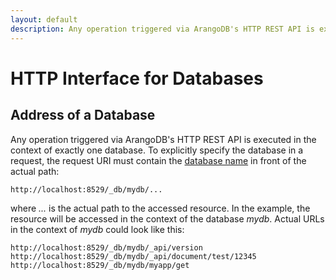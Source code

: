 ```yaml
---
layout: default
description: Any operation triggered via ArangoDB's HTTP REST API is executed in the context of exactlyone database
---
```

HTTP Interface for Databases
============================

Address of a Database
---------------------

Any operation triggered via ArangoDB's HTTP REST API is executed in the context of exactly
one database. To explicitly specify the database in a request, the request URI must contain
the [database name](../manual/appendix-glossary.html#database-name) in front of the actual path:

    http://localhost:8529/_db/mydb/...

where *...* is the actual path to the accessed resource. In the example, the resource will be
accessed in the context of the database *mydb*. Actual URLs in the context of *mydb* could look
like this:

    http://localhost:8529/_db/mydb/_api/version
    http://localhost:8529/_db/mydb/_api/document/test/12345
    http://localhost:8529/_db/mydb/myapp/get

